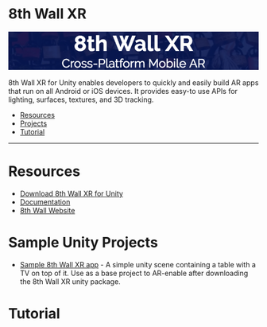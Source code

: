 # 8th Wall XR

![Banner](images/banner.png)

8th Wall XR for Unity enables developers to quickly and easily build AR apps that run on all Android or iOS devices. It provides easy-to use APIs for lighting, surfaces, textures, and 3D tracking.

- [Resources](#resources)
- [Projects](#sample-unity-projects)
- [Tutorial](#tutorial)

- - -

# Resources

* [Download 8th Wall XR for Unity](https://releases.8thwall.com/xr/unity/download/release)
* [Documentation](https://docs.8thwall.com/xr/unity/)
* [8th Wall Website](https://www.8thwall.com)

# Sample Unity Projects

* [Sample 8th Wall XR app](https://github.com/8thwall/xr-unity/blob/master/projects/8thWallXR-SampleApp.unitypackage?raw=true) - A simple unity scene containing a table with a TV on top of it. Use as a base project to AR-enable after downloading the 8th Wall XR unity package.

# Tutorial
